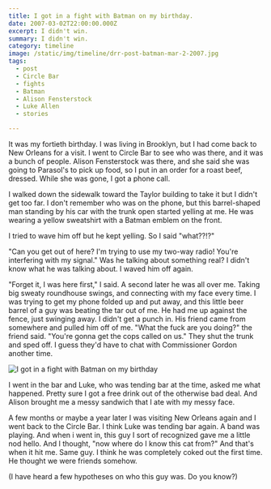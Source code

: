 ```yaml
---
title: I got in a fight with Batman on my birthday.
date: 2007-03-02T22:00:00.000Z
excerpt: I didn't win.
summary: I didn't win.
category: timeline
image: /static/img/timeline/drr-post-batman-mar-2-2007.jpg
tags:
  - post 
  - Circle Bar
  - fights
  - Batman
  - Alison Fensterstock
  - Luke Allen
  - stories

---
```


It was my fortieth birthday. I was living in Brooklyn, but I had come back to New Orleans for a visit. I went to Circle Bar to see who was there, and it was a bunch of people. Alison Fensterstock was there, and she said she was going to Parasol's to pick up food, so I put in an order for a roast beef, dressed. While she was gone, I got a phone call.

I walked down the sidewalk toward the Taylor building to take it but I didn't get too far. I don't remember who was on the phone, but this barrel-shaped man standing by his car with the trunk open started yelling at me. He was wearing a yellow sweatshirt with a Batman emblem on the front.

I tried to wave him off but he kept yelling. So I said "what??!?"

"Can you get out of here? I'm trying to use my two-way radio! You're interfering with my signal." Was he talking about something real? I didn't know what he was talking about. I waved him off again.

"Forget it, I was here first," I said. A second later he was all over me. Taking big sweaty roundhouse swings, and connecting with my face every time. I was trying to get my phone folded up and put away, and this little beer barrel of a guy was beating the tar out of me. He had me up against the fence, just swinging away. I didn't get a punch in. His friend came from somewhere and pulled him off of me. "What the fuck are you doing?" the friend said. "You're gonna get the cops called on us." They shut the trunk and sped off. I guess they'd have to chat with Commissioner Gordon another time.

![I got in a fight with Batman on my birthday](/static/img/timeline/drr-post-batman-mar-2-2007.jpg "I got in a fight with Batman on my birthday")

I went in the bar and Luke, who was tending bar at the time, asked me what happened. Pretty sure I got a free drink out of the otherwise bad deal. And Alison brought me a messy sandwich that I ate with my messy face.

A few months or maybe a year later I was visiting New Orleans again and I went back to the Circle Bar. I think Luke was tending bar again. A band was playing. And when i went in, this guy I sort of recognized gave me a little nod hello. And I thought, "now where do I know this cat from?" And that's when it hit me. Same guy. I think he was completely coked out the first time. He thought we were friends somehow.

(I have heard a few hypotheses on who this guy was. Do you know?)